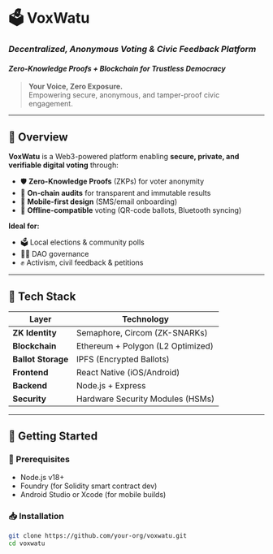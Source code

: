 # 🗳️ VoxWatu  
### *Decentralized, Anonymous Voting & Civic Feedback Platform*  
#### *Zero-Knowledge Proofs + Blockchain for Trustless Democracy*



> **Your Voice, Zero Exposure.**  
> Empowering secure, anonymous, and tamper-proof civic engagement.

---

## 📌 Overview
**VoxWatu** is a Web3-powered platform enabling **secure, private, and verifiable digital voting** through:

- 🛡️ **Zero-Knowledge Proofs** (ZKPs) for voter anonymity  
- 🔗 **On-chain audits** for transparent and immutable results  
- 📱 **Mobile-first design** (SMS/email onboarding)  
- 📡 **Offline-compatible** voting (QR-code ballots, Bluetooth syncing)

**Ideal for:**
- 🗳️ Local elections & community polls  
- 🧑‍💻 DAO governance  
- ✊ Activism, civil feedback & petitions  

---

## 🧠 Tech Stack  
| Layer             | Technology                            |
|------------------|----------------------------------------|
| **ZK Identity**   | Semaphore, Circom (ZK-SNARKs)          |
| **Blockchain**    | Ethereum + Polygon (L2 Optimized)      |
| **Ballot Storage**| IPFS (Encrypted Ballots)               |
| **Frontend**      | React Native (iOS/Android)             |
| **Backend**       | Node.js + Express                      |
| **Security**      | Hardware Security Modules (HSMs)       |

---

## 🚀 Getting Started

### 🔧 Prerequisites
- Node.js v18+
- Foundry (for Solidity smart contract dev)
- Android Studio or Xcode (for mobile builds)

### 📥 Installation
```bash
git clone https://github.com/your-org/voxwatu.git
cd voxwatu
